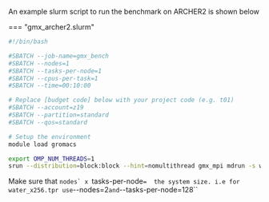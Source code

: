 An example slurm script to run the benchmark on ARCHER2 is shown below

=== "gmx_archer2.slurm"

```bash
#!/bin/bash

#SBATCH --job-name=gmx_bench
#SBATCH --nodes=1
#SBATCH --tasks-per-node=1
#SBATCH --cpus-per-task=1
#SBATCH --time=00:10:00

# Replace [budget code] below with your project code (e.g. t01)
#SBATCH --account=z19
#SBATCH --partition=standard
#SBATCH --qos=standard

# Setup the environment
module load gromacs

export OMP_NUM_THREADS=1 
srun --distribution=block:block --hint=nomultithread gmx_mpi mdrun -s water_x1.tpr -v
```
Make sure that ``nodes` x ``tasks-per-node`` =  the system size.
i.e for water_x256.tpr use ``--nodes=2`` and ``--tasks-per-node=128`` 